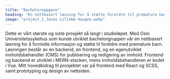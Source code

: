 ```yaml
---
title: "Bacheloroppgave"
heading: "En nettbasert løsning for å støtte foreldre til premature barn"
image: "project_1_Jonas Lillebø Haugen.webp"
---
```


Dette er vårt største og siste prosjekt så langt i studieløpet. Med Oslo Universitetssykehus som kunde utviklet bachelorgruppen vår en nettbasert løsning for å formidle informasjon og støtte til foreldre med premature barn. Løsningen består av en backend, en frontend, og en egenutviklet innholdsbehandler (CMS) for publisering og redigering av innhold. Frontend og backend er utviklet i MERN-stacken, mens innholdsbehandleren er kodet i Vue. Mitt hovedbidrag til prosjektet var på frontend med React og SCSS, samt prototyping og design av nettsiden.
